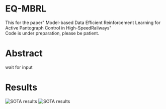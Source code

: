 # EQ-MBRL
This for the paper" Model-based Data Efficient Reinforcement Learning for Active Pantograph Control in High-SpeedRailways"\
Code is under preparation, please be patient.

# Abstract
wait for input

# Results
![SOTA results](result/statistics_hou_1.png "results on Jing-jin railway line parameters")
![SOTA results](result/statistics_qian_1.png "results on Jing-jin railway line parameters")
